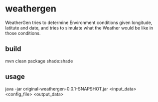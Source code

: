 # weathergen

WeatherGen tries to determine Environment conditions given longitude, latitute and date, and tries to simulate what the Weather would be like in those conditions.

## build
mvn clean package shade:shade

## usage
java -jar original-weathergen-0.0.1-SNAPSHOT.jar <input_data> <config_file> <output_data>
